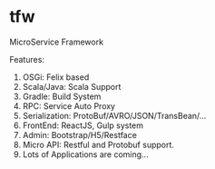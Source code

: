 # tfw
MicroService Framework

Features:

  1. OSGi: Felix based
  2. Scala/Java: Scala Support 
  3. Gradle: Build System
  4. RPC: Service Auto Proxy
  5. Serialization: ProtoBuf/AVRO/JSON/TransBean/...
  6. FrontEnd: ReactJS, Gulp system
  7. Admin: Bootstrap/H5/Restface
  8. Micro API: Restful and Protobuf support.
  9. Lots of Applications are coming...
  
  
  
